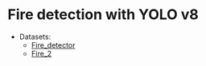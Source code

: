 # Fire detection with YOLO v8

- Datasets:
    - [Fire_detector](https://universe.roboflow.com/vision-zz6rk/fire_detector-g4lir/dataset/7)
    - [Fire_2](https://universe.roboflow.com/vision-zz6rk/fire_2-ggcbu/dataset/2)
